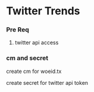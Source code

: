 # Twitter Trends

### Pre Req

1. twitter api access


### cm and secret

create cm for woeid.tx

create secret for twitter api token